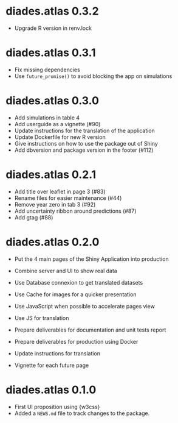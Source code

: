 # diades.atlas 0.3.2

* Upgrade R version in renv.lock

# diades.atlas 0.3.1

* Fix missing dependencies
* Use `future_promise()` to avoid blocking the app on simulations

# diades.atlas 0.3.0

* Add simulations in table 4
* Add userguide as a vignette (#90)
* Update instructions for the translation of the application
* Update Dockerfile for new R version
* Give instructions on how to use the package out of Shiny
* Add dbversion and package version in the footer (#112)

# diades.atlas 0.2.1

* Add title over leaflet in page 3 (#83)
* Rename files for easier maintenance (#44)
* Remove year zero in tab 3 (#92)
* Add uncertainty ribbon around predictions (#87)
* Add gtag (#88)

# diades.atlas 0.2.0

* Put the 4 main pages of the Shiny Application into production
* Combine server and UI to show real data
* Use Database connexion to get translated datasets
* Use Cache for images for a quicker presentation
* Use JavaScript when possible to accelerate pages view
* Use JS for translation

* Prepare deliverables for documentation and unit tests report
* Prepare deliverables for production using Docker
* Update instructions for translation
* Vignette for each future page

# diades.atlas 0.1.0

* First UI proposition using {w3css}
* Added a `NEWS.md` file to track changes to the package.
